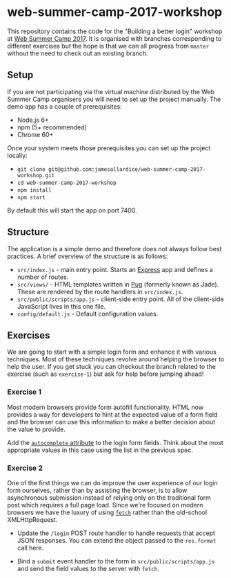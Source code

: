 # web-summer-camp-2017-workshop

This repository contains the code for the "Building a better login" workshop at
[Web Summer Camp 2017][wsc]. It is organised with branches corresponding to
different exercises but the hope is that we can all progress from `master`
without the need to check out an existing branch.

## Setup

If you are not participating via the virtual machine distributed by the Web
Summer Camp organisers you will need to set up the project manually. The demo
app has a couple of prerequisites:

- Node.js 6+
- npm (5+ recommended)
- Chrome 60+

Once your system meets those prerequisites you can set up the project locally:

- `git clone git@github.com:jamesallardice/web-summer-camp-2017-workshop.git`
- `cd web-summer-camp-2017-workshop`
- `npm install`
- `npm start`

By default this will start the app on port 7400.

## Structure

The application is a simple demo and therefore does not always follow best
practices. A brief overview of the structure is as follows:

- `src/index.js` - main entry point. Starts an [Express][express] app and
  defines a number of routes.
- `src/views/` - HTML templates written in [Pug][pug] (formerly known as Jade).
  These are rendered by the route handlers in `src/index.js`.
- `src/public/scripts/app.js` - client-side entry point. All of the client-side
  JavaScript lives in this one file.
- `config/default.js` - Default configuration values.

## Exercises

We are going to start with a simple login form and enhance it with various
techniques. Most of these techniques revolve around helping the browser to help
the user. If you get stuck you can checkout the branch related to the exercise
(such as `exercise-1`) but ask for help before jumping ahead!

### Exercise 1

Most modern browsers provide form autofill functionality. HTML now provides a
way for developers to hint at the expected value of a form field and the browser
can use this information to make a better decision about the value to provide.

Add the [`autocomplete` attribute][ac] to the login form fields. Think about the
most appropriate values in this case using the list in the previous spec.

### Exercise 2

One of the first things we can do improve the user experience of our login form
ourselves, rather than by assisting the browser, is to allow asynchronous
submission instead of relying only on the traditional form post which requires
a full page load. Since we're focused on modern browsers we have the luxury of
using [`fetch`][fetch] rather than the old-school XMLHttpRequest.

- Update the `/login` POST route handler to handle requests that accept JSON
  responses. You can extend the object passed to the `res.format` call here.

- Bind a `submit` event handler to the form in `src/public/scripts/app.js` and
  send the field values to the server with `fetch`.

[wsc]: http://2017.websummercamp.com/
[express]: https://expressjs.com/
[pug]: https://pugjs.org/api/getting-started.html
[ac]: https://html.spec.whatwg.org/multipage/form-control-infrastructure.html#autofill
[fetch]: https://developer.mozilla.org/en/docs/Web/API/Fetch_API

